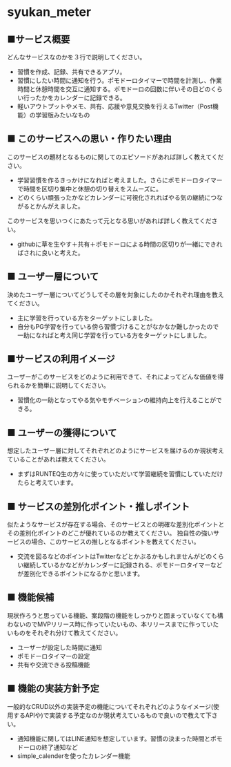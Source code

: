 # syukan_meter
## ■サービス概要
どんなサービスなのかを３行で説明してください。
- 習慣を作成、記録、共有できるアプリ。
- 習慣にしたい時間に通知を行う。ポモドーロタイマーで時間を計測し、作業時間と休憩時間を交互に通知する。ポモドーロの回数に伴いその日どのくらい行ったかをカレンダーに記録できる。
- 軽いアウトプットやメモ、共有、応援や意見交換を行えるTwitter（Post機能）の学習版みたいなもの

## ■ このサービスへの思い・作りたい理由
このサービスの題材となるものに関してのエピソードがあれば詳しく教えてください。
- 学習習慣を作るきっかけになればと考えました。さらにポモドーロタイマーで時間を区切り集中と休憩の切り替えをスムーズに。
- どのくらい頑張ったかなどカレンダーに可視化されればやる気の継続につながるとかんがえました。

このサービスを思いつくにあたって元となる思いがあれば詳しく教えてください。
- githubに草を生やす＋共有＋ポモドーロによる時間の区切りが一緒にできればされに良いと考えた。

## ■ ユーザー層について
決めたユーザー層についてどうしてその層を対象にしたのかそれぞれ理由を教えてください。
- 主に学習を行っている方をターゲットにしました。
- 自分もPG学習を行っている傍ら習慣づけることがなかなか難しかったので一助になればと考え同じ学習を行っている方をターゲットにしました。

## ■サービスの利用イメージ
ユーザーがこのサービスをどのように利用できて、それによってどんな価値を得られるかを簡単に説明してください。
- 習慣化の一助となってやる気やモチベーションの維持向上を行えることができる。

## ■ ユーザーの獲得について
想定したユーザー層に対してそれぞれどのようにサービスを届けるのか現状考えていることがあれば教えてください。
- まずはRUNTEQ生の方々に使っていただいて学習継続を習慣にしていただけたらと考えています。

## ■ サービスの差別化ポイント・推しポイント
似たようなサービスが存在する場合、そのサービスとの明確な差別化ポイントとその差別化ポイントのどこが優れているのか教えてください。
独自性の強いサービスの場合、このサービスの推しとなるポイントを教えてください。
- 交流を図るなどのポイントはTwitterなどとかぶるかもしれませんがどのくらい継続しているかなどがカレンダーに記録される、ポモドーロタイマーなどが差別化できるポイントになるかと思います。

## ■ 機能候補
現状作ろうと思っている機能、案段階の機能をしっかりと固まっていなくても構わないのでMVPリリース時に作っていたいもの、本リリースまでに作っていたいものをそれぞれ分けて教えてください。
- ユーザーが設定した時間に通知
- ポモドーロタイマーの設定
- 共有や交流できる投稿機能

## ■ 機能の実装方針予定
一般的なCRUD以外の実装予定の機能についてそれぞれどのようなイメージ(使用するAPIや)で実装する予定なのか現状考えているもので良いので教えて下さい。
- 通知機能に関してはLINE通知を想定しています。習慣の決まった時間とポモドーロの終了通知など
- simple_calenderを使ったカレンダー機能
